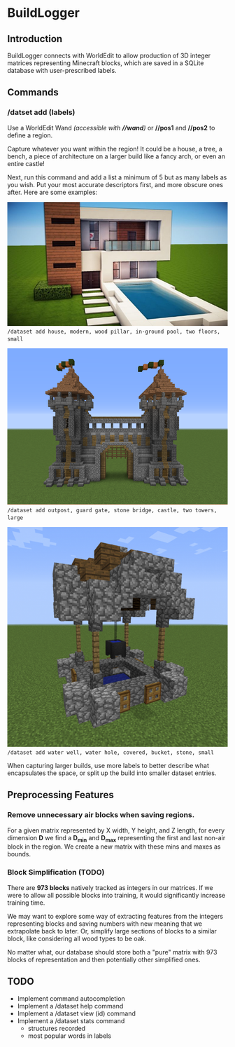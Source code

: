 # BuildLogger

## Introduction

BuildLogger connects with WorldEdit to allow production of 3D integer matrices representing Minecraft blocks, which are saved in a SQLite database with user-prescribed labels. 

## Commands

### /datset add (labels)

Use a WorldEdit Wand *(accessible with **//wand**)* or **//pos1** and **//pos2** to define a region. 

Capture whatever you want within the region! It could be a house, a tree, a bench, a piece of architecture on a larger build like a fancy arch, or even an entire castle!

Next, run this command and add a list a minimum of 5 but as many labels as you wish. Put your most accurate descriptors first, and more obscure ones after. Here are some examples:

![Modern House](/img/modern.jpg)
`/dataset add house, modern, wood pillar, in-ground pool, two floors, small`

![Castle Arch](/img/castlearch.png)
`/dataset add outpost, guard gate, stone bridge, castle, two towers, large`

![Watering Well](/img/well.png)
`/dataset add water well, water hole, covered, bucket, stone, small`

When capturing larger builds, use more labels to better describe what encapsulates the space, or split up the build into smaller dataset entries.

## Preprocessing Features

### Remove unnecessary air blocks when saving regions.
For a given matrix represented by X width, Y height, and Z length, for every dimension **D** we find a **D<sub>min</sub>** and **D<sub>max</sub>** representing the first and last non-air block in the region. We create a new matrix with these mins and maxes as bounds.

### Block Simplification (TODO)
There are **973 blocks** natively tracked as integers in our matrices. If we were to allow all possible blocks into training, it would significantly increase training time.

We may want to explore some way of extracting features from the integers representing blocks and saving numbers with new meaning that we extrapolate back to later.
Or, simplify large sections of blocks to a similar block, like considering all wood types to be oak.

No matter what, our database should store both a "pure" matrix with 973 blocks of representation and then potentially other simplified ones.

## TODO

- Implement command autocompletion
- Implement a /dataset help command
- Implement a /dataset view (id) command
- Implement a /dataset stats command
    - structures recorded
    - most popular words in labels